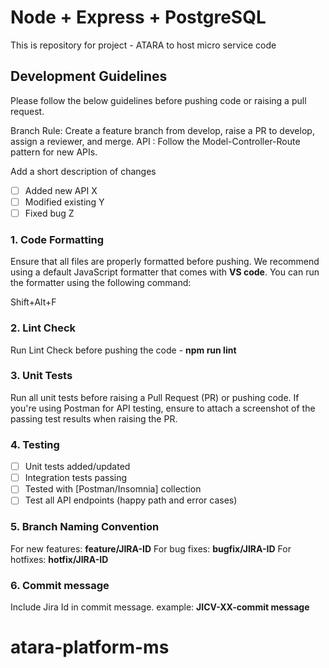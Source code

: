 # Node + Express + PostgreSQL 

This is repository for project - ATARA to host micro service code

## Development Guidelines

Please follow the below guidelines before pushing code or raising a pull request.

Branch Rule: Create a feature branch from develop, raise a PR to develop, assign a reviewer, and merge. 
API : Follow the Model-Controller-Route pattern for new APIs.

Add a short description of changes
- [ ] Added new API X
- [ ] Modified existing Y
- [ ] Fixed bug Z

### 1. Code Formatting
Ensure that all files are properly formatted before pushing. We recommend using a default JavaScript formatter that comes with **VS code**. You can run the formatter using the following command:

Shift+Alt+F

### 2. Lint Check
Run Lint Check before pushing the code - **npm run lint**

### 3. Unit Tests
Run all unit tests before raising a Pull Request (PR) or pushing code.
If you're using Postman for API testing, ensure to attach a screenshot of the passing test results when raising the PR.

### 4. Testing
- [ ] Unit tests added/updated
- [ ] Integration tests passing
- [ ] Tested with [Postman/Insomnia] collection
- [ ] Test all API endpoints (happy path and error cases)

### 5. Branch Naming Convention
For new features: **feature/JIRA-ID**
For bug fixes: **bugfix/JIRA-ID**
For hotfixes: **hotfix/JIRA-ID**

### 6. Commit message
Include Jira Id in commit message.
example: **JICV-XX-commit message**

# atara-platform-ms

